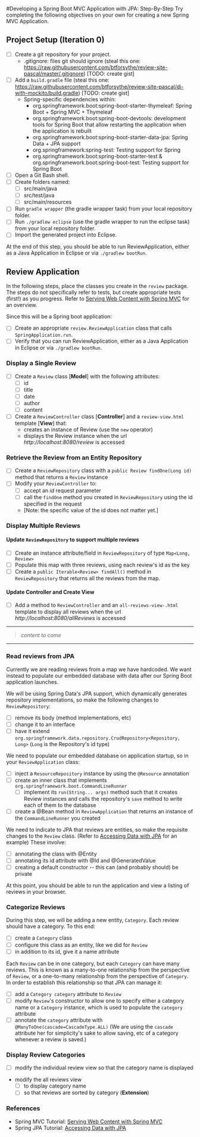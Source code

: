 #Developing a Spring Boot MVC Application with JPA: Step-By-Step
Try completing the following objectives on your own for creating a new Spring MVC Application.

## Project Setup (Iteration 0)
- [ ] Create a git repository for your project.
    - .gitignore: files git should ignore (steal this one: https://raw.githubusercontent.com/btforsythe/review-site-pascal/master/.gitignore) [TODO: create gist]
- [ ] Add a ```build.gradle``` file (steal this one: https://raw.githubusercontent.com/btforsythe/review-site-pascal/di-with-mockito/build.gradle) [TODO: create gist]
    - Spring-specific dependencies within:
        - org.springframework.boot:spring-boot-starter-thymeleaf: Spring Boot + Spring MVC + Thymeleaf
        - org.springframework.boot:spring-boot-devtools: development tools for Spring Boot that allow restarting the application when the application is rebuilt
        - org.springframework.boot:spring-boot-starter-data-jpa: Spring Data + JPA support
        - org.springframework:spring-test: Testing support for Spring
        - org.springframework.boot:spring-boot-starter-test & org.springframework.boot:spring-boot-test: Testing support for Spring Boot
- [ ] Open a Git Bash shell.
- [ ] Create folders named:
    - [ ] src/main/java
    - [ ] src/test/java
    - [ ] src/main/resources
- [ ] Run ```gradle wrapper``` (the gradle wrapper task) from your local repository folder.
- [ ] Run ```./gradlew eclipse``` (use the gradle wrapper to run the eclipse task) from your local repository folder.
- [ ] Import the generated project into Eclipse.

At the end of this step, you should be able to run ReviewApplication, either as a Java Application in Eclipse or via ```./gradlew bootRun```.

## Review Application
In the following steps, place the classes you create in the ```review``` package. The steps do not specifically refer to tests, but create appropriate tests (first!) as you progress. Refer to [Serving Web Content with Spring MVC](https://spring.io/guides/gs/serving-web-content) for an overview.

Since this will be a Spring boot application:
- [ ] Create an appropriate ```review.ReviewApplication``` class that calls ```SpringApplication.run```.
- [ ] Verify that you can run ReviewApplication, either as a Java Application in Eclipse or via ```./gradlew bootRun```.

###  Display a Single Review
- [ ] Create a ```Review``` class [**Model**] with the following attributes:
    - [ ] id
    - [ ] title
    - [ ] date
    - [ ] author
    - [ ] content
- [ ] Create a ```ReviewController``` class [**Controller**] and a ```review-view.html``` template [**View**] that:
    - creates an instance of Review (use the ```new``` operator)
    - displays the Review instance when the url *http://localhost:8080/review* is accessed    

### Retrieve the Review from an Entity Repository
- [ ] Create a ```ReviewRepository``` class with a ```public Review findOne(Long id)``` method that returns a ```Review``` instance
- [ ] Modify your ```ReviewController``` to:
    - [ ] accept an *id* request parameter
    - [ ] call the ```findOne``` method you created in ```ReviewRepository``` using the id specified in the request
    - [Note: the specific value of the id does not matter yet.]
    
### Display Multiple Reviews
#### Update ```ReviewRepository``` to support multiple reviews
- [ ] Create an instance attribute/field in ```ReviewRepository``` of type ```Map<Long, Review>```
- [ ] Populate this map with three reviews, using each review's id as the key
- [ ] Create a ```public Iterable<Review> findAll()``` method in ```ReviewRepository``` that returns all the reviews from the map.

#### Update Controller and Create View
- [ ] Add a method to ```ReviewController``` and an ```all-reviews-view-.html``` template to display all reviews when the url *http://localhost:8080/allReviews* is accessed 

----------------------
> *content to come*
----------------------

### Read reviews from JPA
Currently we are reading reviews from a map we have hardcoded. We want instead to populate our embedded database with data after our Spring Boot application launches.

We will be using Spring Data's JPA support, which dynamically generates repository implementations, so make the following changes to ```ReviewRepository```:
- [ ] remove its body (method implementations, etc)
- [ ] change it to an interface
- [ ] have it extend ```org.springframework.data.repository.CrudRepository<Repository, Long>``` (```Long``` is the Repository's id type)

We need to populate our embedded database on application startup, so in your ```ReviewApplication``` class:
- [ ] inject a ```ResourceRepository``` instance by using the ```@Resource``` annotation
- [ ] create an inner class that implements ```org.springframework.boot.CommandLineRunner```
    - [ ] implement its ```run(String... args)``` method such that it creates Review instances and calls the repository's ```save``` method to write each of them to the database
- [ ] create a @Bean method in ```ReviewApplication``` that returns an instance of the ```CommandLineRunner``` you created
    
We need to indicate to JPA that reviews are entities, so make the requisite changes to the ```Review``` class. (Refer to [Accessing Data with JPA](https://spring.io/guides/gs/accessing-data-jpa) for an example) These involve:
- [ ] annotating the class with @Entity
- [ ] annotating its id attribute with @Id and @GeneratedValue
- [ ] creating a default constructor -- this can (and probably should) be private

At this point, you should be able to run the application and view a listing of reviews in your browser.

### Categorize Reviews
During this step, we will be adding a new entity, ```Category```. Each review should have a category. To this end:
- [ ] create a ```Category``` class
- [ ] configure this class as an entity, like we did for ```Review```
- [ ] in addition to its id, give it a name attribute

Each ```Review``` can be in one category, but each ```Category``` can have many reviews. This is known as a many-to-one relationship from the perspective of ```Review```, or a one-to-many relationship from the perspective of ```Category```. In order to establish this relationship so that JPA can manage it:
- [ ] add a ```Category category``` attribute to ```Review```
- [ ] modify ```Review```'s constructor to allow one to specify either a category name or a ```Category``` instance, which is used to populate the ```category``` attribute
- [ ] annotate the ```category``` attribute with ```@ManyToOne(cascade=CascadeType.ALL)``` (We are using the ```cascade``` attribute her for simplicity's sake to allow saving, etc of a category whenever a review is saved.)

### Display Review Categories
- [ ] modify the individual review view so that the category name is displayed
- modify the all reviews view
    - [ ] to display category name
    - [ ] so that reviews are sorted by category (**Extension**)

### References
- Spring MVC Tutorial: [Serving Web Content with Spring MVC](https://spring.io/guides/gs/serving-web-content)
- Spring JPA Tutorial: [Accessing Data with JPA](https://spring.io/guides/gs/accessing-data-jpa)
